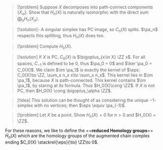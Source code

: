 > [!problem]
> Suppose $X$ decomposes into path-connect components $\{X_\alpha\}$. Show that $H_n(X)$ is naturally isomorphic with the direct sum $\bigoplus_\alpha H_n(X_\alpha)$.

> [!solution]-
> A singular simplex has PC image, so $C_n(X)$ splits. $\pa_n$ respects this splitting, thus $H_n(X)$ does too.

>[!problem]
>Compute $H_0(X)$.

> [!solution]
> If $X$ is PC, $C_0(X)$ is $\bigoplus_{x\in X} \ZZ x$. For all spaces, $C_{-1}$ is defined to be $0$, thus $\pa_0 = 0$ and $\ker \pa_0 = C_0(X)$. We claim $\im \pa_1$ is exactly the kernel of $\eps: C_0(X)\to \ZZ, \sum_x n_x x\to \sum_x n_x$. This kernel lies in $\im \pa_1$, because $X$ is path-connected. This kernel contains $\im \pa_1$, by staring at its formula. Thus $H_0(X)\cong \ZZ$. If $X$ is not PC, then $H_0(X) \cong \bigoplus_\alpha \ZZ$.

>[!idea]
>This solution can be thought of as considering the unique $-1$-simplex with no vertices; then $\eps \equiv \pa_{-1}$.

>[!problem]
>Let $X$ be a point. Show $H_n(X) = 0$ for $n > 0$ and $H_0(X) = \ZZ$.

For these reasons, we like to define the ==**reduced Homology groups**== $\tilde{H}_n(X)$ which are the homology groups of the augmented chain complex ending $C_0(X) \stackrel{\eps}{\to} \ZZ\to 0$.